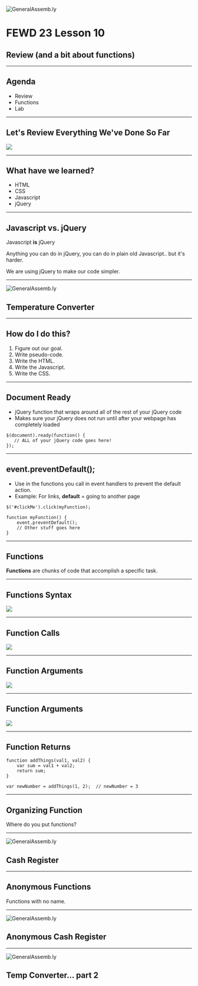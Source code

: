 ![GeneralAssemb.ly](../../img/icons/FEWD_Logo.png)

# FEWD 23 Lesson 10

## Review (and a bit about functions)

---

## Agenda

* Review
* Functions
* Lab

---

## Let's Review Everything We've Done So Far

![](../../img/unit_1/its_gonna_be_hard.jpg)

---

## What have we learned?

* HTML
* CSS
* Javascript
* jQuery

---

## Javascript vs. jQuery

Javascript __is__ jQuery

Anything you can do in jQuery, you can do in plain old Javascript.. but it's harder.

We are using jQuery to make our code simpler.

---

![GeneralAssemb.ly](../../img/icons/code_along.png)

## Temperature Converter

---

## How do I do this?

1. Figure out our goal.
2. Write pseudo-code.
3. Write the HTML.
4. Write the Javascript.
5. Write the CSS.

---

## Document Ready

* jQuery function that wraps around all of the rest of your jQuery code
* Makes sure your jQuery does not run until after your webpage has completely loaded

```
$(document).ready(function() {
   // ALL of your jQuery code goes here! 
});
```

---

## event.preventDefault();

* Use in the functions you call in event handlers to prevent the default action.
* Example: For links, __default__ = going to another page

```
$('#clickMe').click(myFunction);

function myFunction() {
    event.preventDefault();
    // Other stuff goes here
}
```

---

## Functions

__Functions__ are chunks of code that accomplish a specific task.

---

## Functions Syntax

![](../../img/unit_2/functions_syntax.png)

---

## Function Calls

![](../../img/unit_2/function_calls.png)

---

## Function Arguments

![](../../img/unit_2/argument_syntax.png)

---

## Function Arguments

![](../../img/unit_2/function_call_argument.png)

---

## Function Returns

```
function addThings(val1, val2) {
    var sum = val1 + val2;
    return sum;
}

var newNumber = addThings(1, 2);  // newNumber = 3
```

---

## Organizing Function 

Where do you put functions?

---

![GeneralAssemb.ly](../../img/icons/code_along.png)
## Cash Register

---

## Anonymous Functions

Functions with no name.

---

![GeneralAssemb.ly](../../img/icons/code_along.png)
## Anonymous Cash Register

---

![GeneralAssemb.ly](../../img/icons/exercise_icon_md.png)
## Temp Converter... part 2
